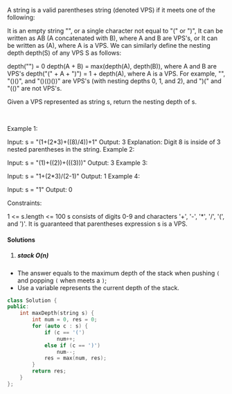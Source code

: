 A string is a valid parentheses string (denoted VPS) if it meets one of the following:

It is an empty string "", or a single character not equal to "(" or ")",
It can be written as AB (A concatenated with B), where A and B are VPS's, or
It can be written as (A), where A is a VPS.
We can similarly define the nesting depth depth(S) of any VPS S as follows:

depth("") = 0
depth(A + B) = max(depth(A), depth(B)), where A and B are VPS's
depth("(" + A + ")") = 1 + depth(A), where A is a VPS.
For example, "", "()()", and "()(()())" are VPS's (with nesting depths 0, 1, and 2), and ")(" and "(()" are not VPS's.

Given a VPS represented as string s, return the nesting depth of s.

 

Example 1:

Input: s = "(1+(2*3)+((8)/4))+1"
Output: 3
Explanation: Digit 8 is inside of 3 nested parentheses in the string.
Example 2:

Input: s = "(1)+((2))+(((3)))"
Output: 3
Example 3:

Input: s = "1+(2*3)/(2-1)"
Output: 1
Example 4:

Input: s = "1"
Output: 0
 

Constraints:

1 <= s.length <= 100
s consists of digits 0-9 and characters '+', '-', '*', '/', '(', and ')'.
It is guaranteed that parentheses expression s is a VPS.


#### Solutions

1. ##### stack O(n)

- The answer equals to the maximum depth of the stack when pushing `(` and popping `(` when meets a `)`;
- Use a variable represents the current depth of the stack.

```cpp
class Solution {
public:
    int maxDepth(string s) {
        int num = 0, res = 0;
        for (auto c : s) {
            if (c == '(')
                num++;
            else if (c == ')')
                num--;
            res = max(num, res);
        }
        return res;
    }
};
```